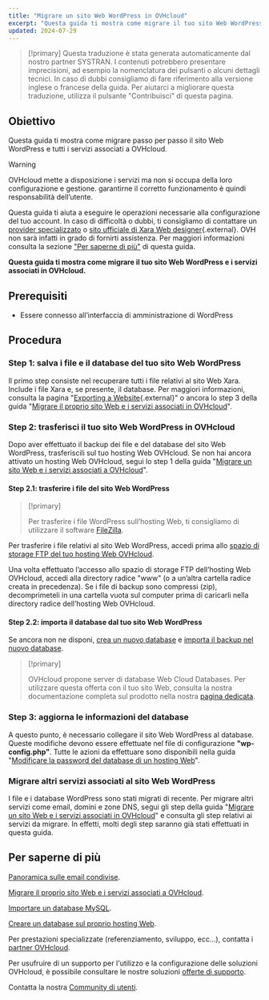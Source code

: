 ```yaml
---
title: "Migrare un sito Web WordPress in OVHcloud"
excerpt: "Questa guida ti mostra come migrare il tuo sito Web WordPress e i servizi associati in OVHcloud"
updated: 2024-07-29
---
```


> [!primary]
> Questa traduzione è stata generata automaticamente dal nostro partner SYSTRAN. I contenuti potrebbero presentare imprecisioni, ad esempio la nomenclatura dei pulsanti o alcuni dettagli tecnici. In caso di dubbi consigliamo di fare riferimento alla versione inglese o francese della guida. Per aiutarci a migliorare questa traduzione, utilizza il pulsante "Contribuisci" di questa pagina.
>

## Obiettivo

Questa guida ti mostra come migrare passo per passo il sito Web WordPress e tutti i servizi associati a OVHcloud.

> [!warning]
>
> OVHcloud mette a disposizione i servizi ma non si occupa della loro configurazione e gestione. garantirne il corretto funzionamento è quindi responsabilità dell’utente.
>
> Questa guida ti aiuta a eseguire le operazioni necessarie alla configurazione del tuo account. In caso di difficoltà o dubbi, ti consigliamo di contattare un [provider specializzato](/links/partner) o [sito ufficiale di Xara Web designer](https://www.xara.com/webdesigner-plus/){.external}. OVH non sarà infatti in grado di fornirti assistenza. Per maggiori informazioni consulta la sezione ["Per saperne di più"](#go-further) di questa guida.
>

**Questa guida ti mostra come migrare il tuo sito Web WordPress e i servizi associati in OVHcloud.**

## Prerequisiti

- Essere connesso all’interfaccia di amministrazione di WordPress

## Procedura

### Step 1: salva i file e il database del tuo sito Web WordPress

Il primo step consiste nel recuperare tutti i file relativi al sito Web Xara. Include i file Xara e, se presente, il database. Per maggiori informazioni, consulta la pagina "[Exporting a Website](https://webdesigner.xara.com/bhavtest/test1/xara_desktop/product_support/web_features/exporting_website.html?rhhlterm=website){.external}" o ancora lo step 3 della guida "[Migrare il proprio sito Web e i servizi associati in OVHcloud](/pages/web_cloud/web_hosting/hosting_migrating_to_ovh)".

### Step 2: trasferisci il tuo sito Web WordPress in OVHcloud

Dopo aver effettuato il backup dei file e del database del sito Web WordPress, trasferiscili sul tuo hosting Web OVHcloud. Se non hai ancora attivato un hosting Web OVHcloud, segui lo step 1 della guida "[Migrare un sito Web e i servizi associati a OVHcloud](/pages/web_cloud/web_hosting/hosting_migrating_to_ovh)".

#### Step 2.1: trasferire i file del sito Web WordPress

> [!primary]
>
> Per trasferire i file WordPress sull’hosting Web, ti consigliamo di utilizzare il software [FileZilla](/pages/web_cloud/web_hosting/ftp_filezilla_user_guide).
>

Per trasferire i file relativi al sito Web WordPress, accedi prima allo [spazio di storage FTP del tuo hosting Web OVHcloud](/pages/web_cloud/web_hosting/ftp_connection).

Una volta effettuato l’accesso allo spazio di storage FTP dell’hosting Web OVHcloud, accedi alla directory radice "www" (o a un’altra cartella radice creata in precedenza). Se i file di backup sono compressi (zip), decomprimeteli in una cartella vuota sul computer prima di caricarli nella directory radice dell’hosting Web OVHcloud.

#### Step 2.2: importa il database dal tuo sito Web WordPress

Se ancora non ne disponi, [crea un nuovo database](/pages/web_cloud/web_hosting/sql_create_database) e [importa il backup nel nuovo database](/pages/web_cloud/web_hosting/sql_importing_mysql_database).

> [!primary]
>
> OVHcloud propone server di database Web Cloud Databases. Per utilizzare questa offerta con il tuo sito Web, consulta la nostra documentazione completa sul prodotto nella nostra [pagina dedicata](/links/web/databases).
>

### Step 3: aggiorna le informazioni del database

A questo punto, è necessario collegare il sito Web WordPress al database. Queste modifiche devono essere effettuate nel file di configurazione **"wp-config.php"**. Tutte le azioni da effettuare sono disponibili nella guida "[Modificare la password del database di un hosting Web](/pages/web_cloud/web_hosting/sql_change_password)".

### Migrare altri servizi associati al sito Web WordPress

I file e i database WordPress sono stati migrati di recente. Per migrare altri servizi come email, domini e zone DNS, segui gli step della guida "[Migrare un sito Web e i servizi associati in OVHcloud](/pages/web_cloud/web_hosting/hosting_migrating_to_ovh)" e consulta gli step relativi ai servizi da migrare. In effetti, molti degli step saranno già stati effettuati in questa guida.

## Per saperne di più <a name="go-further"></a>

[Panoramica sulle email condivise](/pages/web_cloud/email_and_collaborative_solutions/mx_plan/email_generalities).

[Migrare il proprio sito Web e i servizi associati a OVHcloud](/pages/web_cloud/web_hosting/hosting_migrating_to_ovh).

[Importare un database MySQL](/pages/web_cloud/web_hosting/sql_importing_mysql_database).

[Creare un database sul proprio hosting Web](/pages/web_cloud/web_hosting/sql_create_database).
 
Per prestazioni specializzate (referenziamento, sviluppo, ecc...), contatta i [partner OVHcloud](/links/partner).
 
Per usufruire di un supporto per l'utilizzo e la configurazione delle soluzioni OVHcloud, è possibile consultare le nostre soluzioni [offerte di supporto](/links/support).
 
Contatta la nostra [Community di utenti](/links/community).